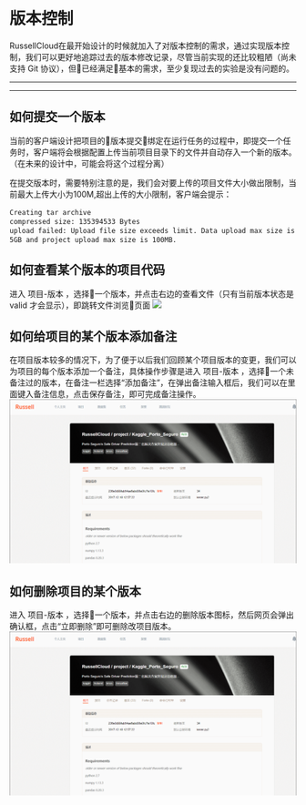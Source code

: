 # 版本控制

RussellCloud在最开始设计的时候就加入了对版本控制的需求，通过实现版本控制，我们可以更好地追踪过去的版本修改记录，尽管当前实现的还比较粗陋（尚未支持 Git 协议），但已经满足基本的需求，至少复现过去的实验是没有问题的。

---

<!-- toc -->

---

## 如何提交一个版本

当前的客户端设计把项目的版本提交绑定在运行任务的过程中，即提交一个任务时，客户端将会根据配置上传当前项目目录下的文件并自动存入一个新的版本。（在未来的设计中，可能会将这个过程分离）

在提交版本时，需要特别注意的是，我们会对要上传的项目文件大小做出限制，当前最大上传大小为100M,超出上传的大小限制，客户端会提示：

```
Creating tar archive
compressed size: 135394533 Bytes
upload failed: Upload file size exceeds limit. Data upload max size is 5GB and project upload max size is 100MB.
```


## 如何查看某个版本的项目代码

进入 项目-版本 ，选择一个版本，并点击右边的查看文件（只有当前版本状态是 valid 才会显示），即跳转文件浏览页面
![](/asserts/img/version_control_1.gif)


## 如何给项目的某个版本添加备注
在项目版本较多的情况下，为了便于以后我们回顾某个项目版本的变更，我们可以为项目的每个版本添加一个备注，具体操作步骤是进入 项目-版本 ，选择一个未备注过的版本，在备注一栏选择“添加备注”，在弹出备注输入框后，我们可以在里面键入备注信息，点击保存备注，即可完成备注操作。
![](/asserts/img/version_remark.gif)


## 如何删除项目的某个版本
进入 项目-版本 ，选择一个版本，并点击右边的删除版本图标，然后网页会弹出确认框，点击“立即删除”即可删除改项目版本。
![](/asserts/img/version_delete.gif)



